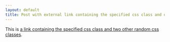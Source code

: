 ```yaml
---
layout: default
title: Post with external link containing the specified css class and other css classes
---
```


This is <a href="https://not-keith-mifsud.me" class="random-class ext-link another-random-class">a link containing the specified css class and two other random css classes</a>.